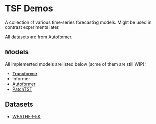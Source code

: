 # TSF Demos

A collection of various time-series forecasting models. Might be used in contrast experiments later.

All datasets are from [Autoformer](https://drive.google.com/drive/folders/1ZOYpTUa82_jCcxIdTmyr0LXQfvaM9vIy).

## Models

All implemented models are listed below (some of them are still WIP):

* [Transformer](https://arxiv.org/abs/1706.03762)
* Informer
* [Autoformer](https://arxiv.org/abs/2106.13008)
* [PatchTST](https://arxiv.org/abs/2211.14730)

## Datasets

* [WEATHER-5K](https://github.com/taohan10200/WEATHER-5K)

